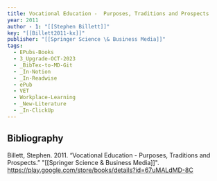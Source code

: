 ```yaml
---
title: Vocational Education -  Purposes, Traditions and Prospects
year: 2011
author - 1: "[[Stephen Billett]]"
key: "[[Billett2011-kx]]"
publisher: "[[Springer Science \& Business Media]]"
tags:
  - EPubs-Books
  - 3_Upgrade-OCT-2023
  - _BibTex-to-MD-Git
  - _In-Notion
  - _In-Readwise
  - ePub
  - VET
  - Workplace-Learning
  - _New-Literature
  - _In-ClickUp
---
```


## Bibliography
Billett, Stephen. 2011. “Vocational Education -  Purposes, Traditions and Prospects.” "[[Springer Science \& Business Media]]". https://play.google.com/store/books/details?id=67uMALdMD-8C